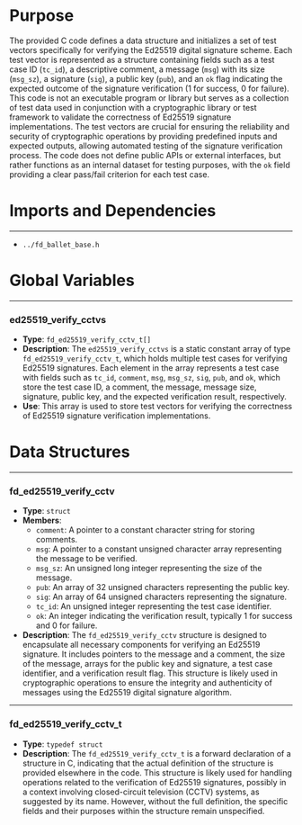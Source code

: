 # Purpose
The provided C code defines a data structure and initializes a set of test vectors specifically for verifying the Ed25519 digital signature scheme. Each test vector is represented as a structure containing fields such as a test case ID (`tc_id`), a descriptive comment, a message (`msg`) with its size (`msg_sz`), a signature (`sig`), a public key (`pub`), and an `ok` flag indicating the expected outcome of the signature verification (1 for success, 0 for failure). This code is not an executable program or library but serves as a collection of test data used in conjunction with a cryptographic library or test framework to validate the correctness of Ed25519 signature implementations. The test vectors are crucial for ensuring the reliability and security of cryptographic operations by providing predefined inputs and expected outputs, allowing automated testing of the signature verification process. The code does not define public APIs or external interfaces, but rather functions as an internal dataset for testing purposes, with the `ok` field providing a clear pass/fail criterion for each test case.
# Imports and Dependencies

---
- `../fd_ballet_base.h`


# Global Variables

---
### ed25519\_verify\_cctvs
- **Type**: ``fd_ed25519_verify_cctv_t[]``
- **Description**: The `ed25519_verify_cctvs` is a static constant array of type `fd_ed25519_verify_cctv_t`, which holds multiple test cases for verifying Ed25519 signatures. Each element in the array represents a test case with fields such as `tc_id`, `comment`, `msg`, `msg_sz`, `sig`, `pub`, and `ok`, which store the test case ID, a comment, the message, message size, signature, public key, and the expected verification result, respectively.
- **Use**: This array is used to store test vectors for verifying the correctness of Ed25519 signature verification implementations.


# Data Structures

---
### fd\_ed25519\_verify\_cctv
- **Type**: `struct`
- **Members**:
    - `comment`: A pointer to a constant character string for storing comments.
    - `msg`: A pointer to a constant unsigned character array representing the message to be verified.
    - `msg_sz`: An unsigned long integer representing the size of the message.
    - `pub`: An array of 32 unsigned characters representing the public key.
    - `sig`: An array of 64 unsigned characters representing the signature.
    - `tc_id`: An unsigned integer representing the test case identifier.
    - `ok`: An integer indicating the verification result, typically 1 for success and 0 for failure.
- **Description**: The `fd_ed25519_verify_cctv` structure is designed to encapsulate all necessary components for verifying an Ed25519 signature. It includes pointers to the message and a comment, the size of the message, arrays for the public key and signature, a test case identifier, and a verification result flag. This structure is likely used in cryptographic operations to ensure the integrity and authenticity of messages using the Ed25519 digital signature algorithm.


---
### fd\_ed25519\_verify\_cctv\_t
- **Type**: `typedef struct`
- **Description**: The `fd_ed25519_verify_cctv_t` is a forward declaration of a structure in C, indicating that the actual definition of the structure is provided elsewhere in the code. This structure is likely used for handling operations related to the verification of Ed25519 signatures, possibly in a context involving closed-circuit television (CCTV) systems, as suggested by its name. However, without the full definition, the specific fields and their purposes within the structure remain unspecified.


